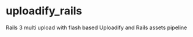 uploadify_rails
===============

Rails 3 multi upload with flash based Uploadify and Rails assets pipeline